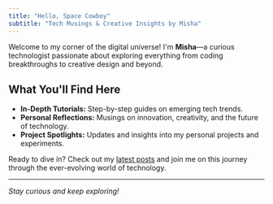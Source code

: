 ```yaml
---
title: "Hello, Space Cowboy"
subtitle: "Tech Musings & Creative Insights by Misha"
---
```


Welcome to my corner of the digital universe! I'm **Misha**—a curious technologist passionate about exploring everything from coding breakthroughs to creative design and beyond.

## What You'll Find Here

- **In-Depth Tutorials:** Step-by-step guides on emerging tech trends.
- **Personal Reflections:** Musings on innovation, creativity, and the future of technology.
- **Project Spotlights:** Updates and insights into my personal projects and experiments.

Ready to dive in? Check out my [latest posts](https://MishaBespalov.github.io/pages/posts) and join me on this journey through the ever-evolving world of technology.

---

*Stay curious and keep exploring!*
